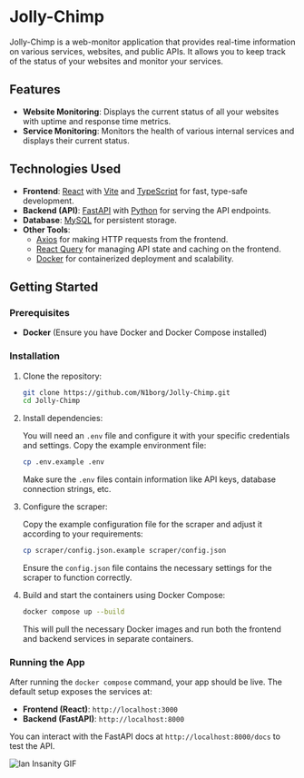 # Jolly-Chimp

Jolly-Chimp is a web-monitor application that provides real-time information on various services, websites, and public APIs. It allows you to keep track of the status of your websites and monitor your services.

## Features

 - **Website Monitoring**: Displays the current status of all your websites with uptime and response time metrics.
 - **Service Monitoring**: Monitors the health of various internal services and displays their current status.

## Technologies Used

 - **Frontend**: [React](https://reactjs.org/) with [Vite](https://vitejs.dev/) and [TypeScript](https://www.typescriptlang.org/) for fast, type-safe development.
 - **Backend (API)**: [FastAPI](https://fastapi.tiangolo.com/) with [Python](https://www.python.org/) for serving the API endpoints.
 - **Database**: [MySQL](https://www.mysql.com/) for persistent storage.
 - **Other Tools**:
    - [Axios](https://axios-http.com/) for making HTTP requests from the frontend.
    - [React Query](https://tanstack.com/query/v4/docs/framework/react/overview) for managing API state and caching on the frontend.
    - [Docker](https://www.docker.com/) for containerized deployment and scalability.

## Getting Started

### Prerequisites

 - **Docker** (Ensure you have Docker and Docker Compose installed)

### Installation

1. Clone the repository:

    ```bash
    git clone https://github.com/N1borg/Jolly-Chimp.git
    cd Jolly-Chimp
    ```

2. Install dependencies:

    You will need an `.env` file and configure it with your specific credentials and settings. Copy the example environment file:

    ```bash
    cp .env.example .env
    ```

    Make sure the `.env` files contain information like API keys, database connection strings, etc.

3. Configure the scraper:

    Copy the example configuration file for the scraper and adjust it according to your requirements:

    ```bash
    cp scraper/config.json.example scraper/config.json
    ```

    Ensure the `config.json` file contains the necessary settings for the scraper to function correctly.

4. Build and start the containers using Docker Compose:

    ```bash
    docker compose up --build
    ```

    This will pull the necessary Docker images and run both the frontend and backend services in separate containers.

### Running the App

After running the `docker compose` command, your app should be live. The default setup exposes the services at:

 - **Frontend (React)**: `http://localhost:3000`
 - **Backend (FastAPI)**: `http://localhost:8000`

You can interact with the FastAPI docs at `http://localhost:8000/docs` to test the API.

![Ian Insanity GIF](https://media1.tenor.com/m/zWMb9NKhylgAAAAd/ian-insanity.gif)
